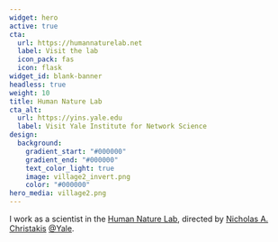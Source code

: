 ```yaml
---
widget: hero
active: true
cta:
  url: https://humannaturelab.net
  label: Visit the lab
  icon_pack: fas
  icon: flask
widget_id: blank-banner
headless: true
weight: 10
title: Human Nature Lab
cta_alt:
  url: https://yins.yale.edu
  label: Visit Yale Institute for Network Science
design:
  background:
    gradient_start: "#000000"
    gradient_end: "#000000"
    text_color_light: true
    image: village2_invert.png
    color: "#000000"
hero_media: village2.png
---
```

I work as a scientist in the [Human Nature Lab](https://humannaturelab.net), directed by [Nicholas A. Christakis](http://nicholaschristakis.net/) [@Yale](https://seas.yale.edu).
